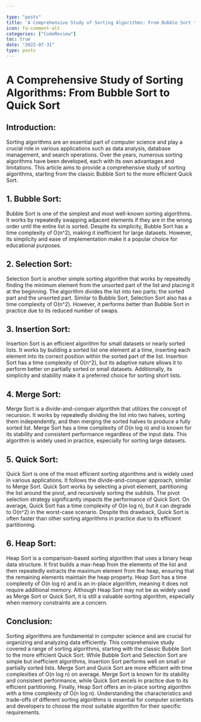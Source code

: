 ```yaml
---

type: "posts"
title: 'A Comprehensive Study of Sorting Algorithms: From Bubble Sort to Quick Sort'
icon: fa-comment-alt
categories: ["CodeReview"]
toc: true
date: "2022-07-31"
type: posts
---
```





# A Comprehensive Study of Sorting Algorithms: From Bubble Sort to Quick Sort

## Introduction:

Sorting algorithms are an essential part of computer science and play a crucial role in various applications such as data analysis, database management, and search operations. Over the years, numerous sorting algorithms have been developed, each with its own advantages and limitations. This article aims to provide a comprehensive study of sorting algorithms, starting from the classic Bubble Sort to the more efficient Quick Sort.

## 1. Bubble Sort:

Bubble Sort is one of the simplest and most well-known sorting algorithms. It works by repeatedly swapping adjacent elements if they are in the wrong order until the entire list is sorted. Despite its simplicity, Bubble Sort has a time complexity of O(n^2), making it inefficient for large datasets. However, its simplicity and ease of implementation make it a popular choice for educational purposes.

## 2. Selection Sort:

Selection Sort is another simple sorting algorithm that works by repeatedly finding the minimum element from the unsorted part of the list and placing it at the beginning. The algorithm divides the list into two parts: the sorted part and the unsorted part. Similar to Bubble Sort, Selection Sort also has a time complexity of O(n^2). However, it performs better than Bubble Sort in practice due to its reduced number of swaps.

## 3. Insertion Sort:

Insertion Sort is an efficient algorithm for small datasets or nearly sorted lists. It works by building a sorted list one element at a time, inserting each element into its correct position within the sorted part of the list. Insertion Sort has a time complexity of O(n^2), but its adaptive nature allows it to perform better on partially sorted or small datasets. Additionally, its simplicity and stability make it a preferred choice for sorting short lists.

## 4. Merge Sort:

Merge Sort is a divide-and-conquer algorithm that utilizes the concept of recursion. It works by repeatedly dividing the list into two halves, sorting them independently, and then merging the sorted halves to produce a fully sorted list. Merge Sort has a time complexity of O(n log n) and is known for its stability and consistent performance regardless of the input data. This algorithm is widely used in practice, especially for sorting large datasets.

## 5. Quick Sort:

Quick Sort is one of the most efficient sorting algorithms and is widely used in various applications. It follows the divide-and-conquer approach, similar to Merge Sort. Quick Sort works by selecting a pivot element, partitioning the list around the pivot, and recursively sorting the sublists. The pivot selection strategy significantly impacts the performance of Quick Sort. On average, Quick Sort has a time complexity of O(n log n), but it can degrade to O(n^2) in the worst-case scenario. Despite this drawback, Quick Sort is often faster than other sorting algorithms in practice due to its efficient partitioning.

## 6. Heap Sort:

Heap Sort is a comparison-based sorting algorithm that uses a binary heap data structure. It first builds a max-heap from the elements of the list and then repeatedly extracts the maximum element from the heap, ensuring that the remaining elements maintain the heap property. Heap Sort has a time complexity of O(n log n) and is an in-place algorithm, meaning it does not require additional memory. Although Heap Sort may not be as widely used as Merge Sort or Quick Sort, it is still a valuable sorting algorithm, especially when memory constraints are a concern.

## Conclusion:

Sorting algorithms are fundamental in computer science and are crucial for organizing and analyzing data efficiently. This comprehensive study covered a range of sorting algorithms, starting with the classic Bubble Sort to the more efficient Quick Sort. While Bubble Sort and Selection Sort are simple but inefficient algorithms, Insertion Sort performs well on small or partially sorted lists. Merge Sort and Quick Sort are more efficient with time complexities of O(n log n) on average. Merge Sort is known for its stability and consistent performance, while Quick Sort excels in practice due to its efficient partitioning. Finally, Heap Sort offers an in-place sorting algorithm with a time complexity of O(n log n). Understanding the characteristics and trade-offs of different sorting algorithms is essential for computer scientists and developers to choose the most suitable algorithm for their specific requirements.